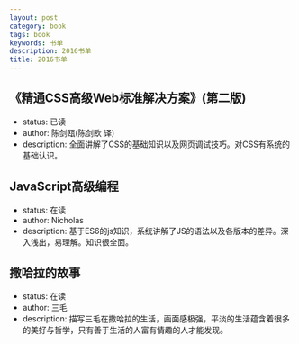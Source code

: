 ```yaml
---
layout: post
category: book
tags: book
keywords: 书单
description: 2016书单
title: 2016书单
---
```


《精通CSS高级Web标准解决方案》(第二版)
---
* status: 已读
* author: 陈剑瓯(陈剑欧 译)
* description: 全面讲解了CSS的基础知识以及网页调试技巧。对CSS有系统的基础认识。


JavaScript高级编程
---
* status: 在读
* author: Nicholas
* description: 基于ES6的js知识，系统讲解了JS的语法以及各版本的差异。深入浅出，易理解。知识很全面。

撒哈拉的故事
---
* status: 在读
* author: 三毛
* description: 描写三毛在撒哈拉的生活，画面感极强，平淡的生活蕴含着很多的美好与哲学，只有善于生活的人富有情趣的人才能发现。